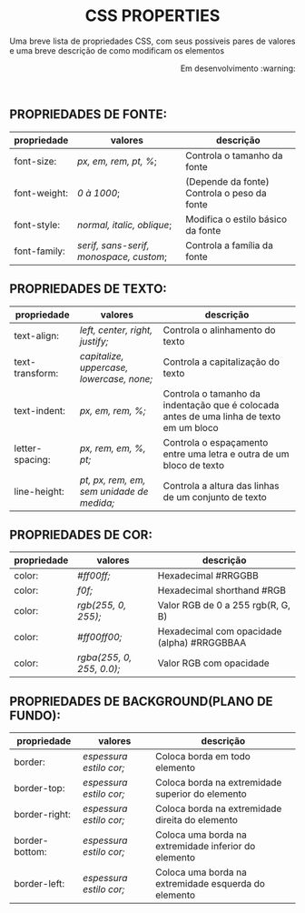 <h1 align="center"> CSS PROPERTIES </h1>
 <p align="justify">Uma breve lista de propriedades CSS, com seus possiveis pares de valores e uma breve descrição de como modificam os elementos</p>
 <p align="right">Em desenvolvimento :warning:</p> 
 <br>


## PROPRIEDADES DE FONTE:
propriedade|valores|descrição
| -------- | -------- | -------- |
font-size:| *px, em, rem, pt, %*;|Controla o tamanho da fonte
font-weight:| *0 à 1000*;|(Depende da fonte) Controla o peso da fonte
font-style:| *normal, italic, oblique*;|Modifica o estilo básico da fonte
font-family:| *serif, sans-serif, monospace, custom*;|Controla a família da fonte


## PROPRIEDADES DE TEXTO:
propriedade|valores|descrição
| -------- | -------- | -------- |
text-align:|*left, center, right, justify;*|Controla o alinhamento do texto
text-transform:|*capitalize, uppercase, lowercase, none;*|Controla a capitalização do texto
text-indent:|*px, em, rem, %;*|Controla o tamanho da indentação que é colocada antes de uma linha de texto em um bloco
letter-spacing:|*px, rem, em, %, pt;*|Controla o espaçamento entre uma letra e outra de um bloco de texto
line-height:|*pt, px, rem, em, sem unidade de medida;*|Controla a altura das linhas de um conjunto de texto

## PROPRIEDADES DE COR:
propriedade|valores|descrição
| -------- | -------- | -------- |
color:|*#ff00ff;*|Hexadecimal #RRGGBB
color:|*f0f;*|Hexadecimal shorthand #RGB
color:|*rgb(255, 0, 255);*| Valor RGB de 0 a 255 rgb(R, G, B)
color:|*#ff00ff00;*|Hexadecimal com opacidade (alpha) #RRGGBBAA
color:|*rgba(255, 0, 255, 0.0);*|Valor RGB com opacidade

## PROPRIEDADES DE BACKGROUND(PLANO DE FUNDO):
propriedade|valores|descrição
| -------- | -------- | -------- |
border:|*espessura estilo cor;*|Coloca borda em todo elemento
border-top:|*espessura estilo cor;*| Coloca borda na extremidade superior do elemento
border-right:|*espessura estilo cor;*|Coloca borda na extremidade direita do elemento
border-bottom:|*espessura estilo cor;*|Coloca uma borda na extremidade inferior do elemento
border-left:|*espessura estilo cor;*|Coloca uma borda na extremidade esquerda do elemento
